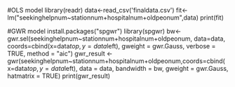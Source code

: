 #OLS model
library(readr)
data<-read_csv('finaldata.csv')
fit<-lm("seekinghelpnum~stationnum+hospitalnum+oldpeonum",data)
print(fit)

#GWR model
install.packages("spgwr")
library(spgwr)
bw<-gwr.sel(seekinghelpnum~stationnum+hospitalnum+oldpeonum, data=data, coords=cbind(x=data$top, y=data$left), gweight = gwr.Gauss, verbose = TRUE, method = "aic")
gwr_result <- gwr(seekinghelpnum~stationnum+hospitalnum+oldpeonum,coords=cbind(x=data$top, y=data$left), data = data, bandwidth = bw, gweight = gwr.Gauss, hatmatrix = TRUE)
print(gwr_result)
